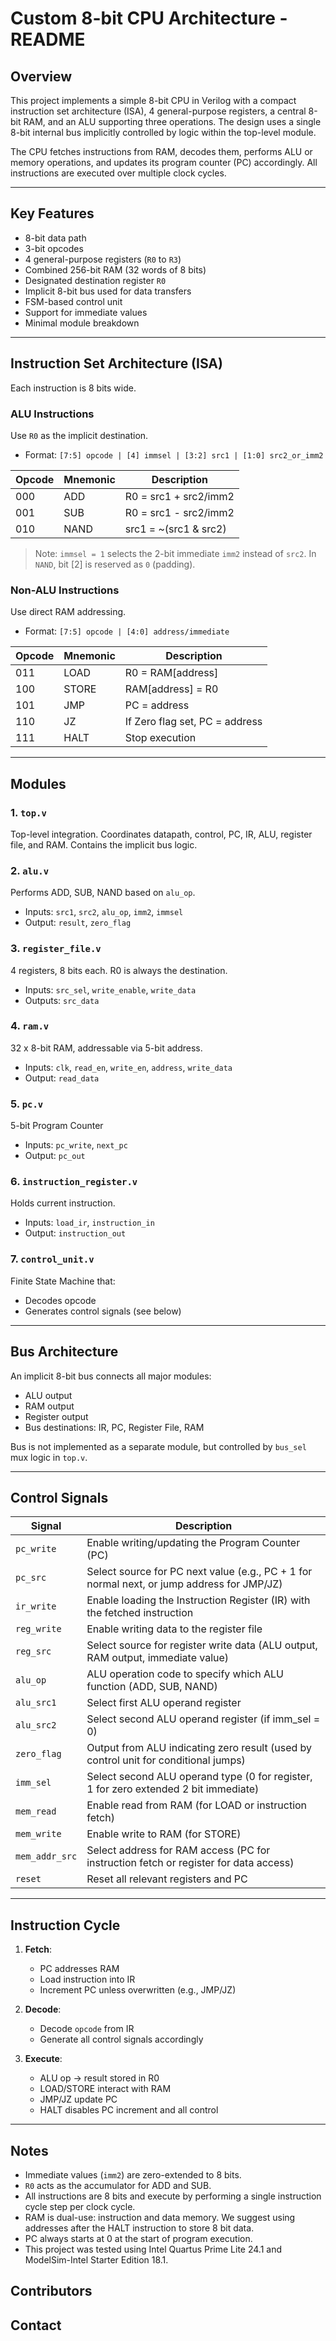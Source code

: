 # Custom 8-bit CPU Architecture - README

## Overview

This project implements a simple 8-bit CPU in Verilog with a compact instruction set architecture (ISA), 4 general-purpose registers, a central 8-bit RAM, and an ALU supporting three operations. The design uses a single 8-bit internal bus implicitly controlled by logic within the top-level module.

The CPU fetches instructions from RAM, decodes them, performs ALU or memory operations, and updates its program counter (PC) accordingly. All instructions are executed over multiple clock cycles.

---

## Key Features

* 8-bit data path
* 3-bit opcodes
* 4 general-purpose registers (`R0` to `R3`)
* Combined 256-bit RAM (32 words of 8 bits)
* Designated destination register `R0`
* Implicit 8-bit bus used for data transfers
* FSM-based control unit
* Support for immediate values
* Minimal module breakdown

---

## Instruction Set Architecture (ISA)

Each instruction is 8 bits wide.

### ALU Instructions

Use `R0` as the implicit destination.

* Format: `[7:5] opcode | [4] immsel | [3:2] src1 | [1:0] src2_or_imm2`

| Opcode | Mnemonic | Description            |
| ------ | -------- | ---------------------- |
| 000    | ADD      | R0 = src1 + src2/imm2  |
| 001    | SUB      | R0 = src1 - src2/imm2  |
| 010    | NAND     | src1 = \~(src1 & src2) |

> Note: `immsel = 1` selects the 2-bit immediate `imm2` instead of `src2`.
> In `NAND`, bit \[2] is reserved as `0` (padding).

### Non-ALU Instructions

Use direct RAM addressing.

* Format: `[7:5] opcode | [4:0] address/immediate`

| Opcode | Mnemonic | Description                    |
| ------ | -------- | ------------------------------ |
| 011    | LOAD     | R0 = RAM\[address]             |
| 100    | STORE    | RAM\[address] = R0             |
| 101    | JMP      | PC = address                   |
| 110    | JZ       | If Zero flag set, PC = address |
| 111    | HALT     | Stop execution                 |

---

## Modules

### 1. `top.v`

Top-level integration. Coordinates datapath, control, PC, IR, ALU, register file, and RAM. Contains the implicit bus logic.

### 2. `alu.v`

Performs ADD, SUB, NAND based on `alu_op`.

* Inputs: `src1`, `src2`, `alu_op`, `imm2`, `immsel`
* Output: `result`, `zero_flag`

### 3. `register_file.v`

4 registers, 8 bits each. R0 is always the destination.

* Inputs: `src_sel`, `write_enable`, `write_data`
* Outputs: `src_data`

### 4. `ram.v`

32 x 8-bit RAM, addressable via 5-bit address.

* Inputs: `clk`, `read_en`, `write_en`, `address`, `write_data`
* Output: `read_data`

### 5. `pc.v`

5-bit Program Counter

* Inputs: `pc_write`, `next_pc`
* Output: `pc_out`

### 6. `instruction_register.v`

Holds current instruction.

* Inputs: `load_ir`, `instruction_in`
* Output: `instruction_out`

### 7. `control_unit.v`

Finite State Machine that:

* Decodes opcode
* Generates control signals (see below)

---

## Bus Architecture

An implicit 8-bit bus connects all major modules:

* ALU output
* RAM output
* Register output
* Bus destinations: IR, PC, Register File, RAM

Bus is not implemented as a separate module, but controlled by `bus_sel` mux logic in `top.v`.

---

## Control Signals

| Signal              | Description                                                                                |
| ------------------- | ------------------------------------------------------------------------------------------ |
| `pc_write`          | Enable writing/updating the Program Counter (PC)                                           |
| `pc_src`            | Select source for PC next value (e.g., PC + 1 for normal next, or jump address for JMP/JZ) |
| `ir_write`          | Enable loading the Instruction Register (IR) with the fetched instruction                  |
| `reg_write`         | Enable writing data to the register file                                                   |
| `reg_src`           | Select source for register write data (ALU output, RAM output, immediate value)            |
| `alu_op`            | ALU operation code to specify which ALU function (ADD, SUB, NAND)                          |
| `alu_src1`          | Select first ALU operand register                                                          |
| `alu_src2`          | Select second ALU operand register (if imm_sel = 0)                                        |
| `zero_flag`         | Output from ALU indicating zero result (used by control unit for conditional jumps)        |
| `imm_sel`           | Select second ALU operand type (0 for register, 1 for zero extended 2 bit immediate)       |
| `mem_read`          | Enable read from RAM (for LOAD or instruction fetch)                                       |
| `mem_write`         | Enable write to RAM (for STORE)                                                            |
| `mem_addr_src`      | Select address for RAM access (PC for instruction fetch or register for data access)       |
| `reset`             | Reset all relevant registers and PC                                                        |

---

## Instruction Cycle

1. **Fetch**:

   * PC addresses RAM
   * Load instruction into IR
   * Increment PC unless overwritten (e.g., JMP/JZ)

2. **Decode**:

   * Decode `opcode` from IR
   * Generate all control signals accordingly

3. **Execute**:

   * ALU op → result stored in R0
   * LOAD/STORE interact with RAM
   * JMP/JZ update PC
   * HALT disables PC increment and all control

---

## Notes

* Immediate values (`imm2`) are zero-extended to 8 bits.
* `R0` acts as the accumulator for ADD and SUB.
* All instructions are 8 bits and execute by performing a single instruction cycle step per clock cycle.
* RAM is dual-use: instruction and data memory. We suggest using addresses after the HALT instruction to store 8 bit data.
* PC always starts at 0 at the start of program execution.
* This project was tested using Intel Quartus Prime Lite 24.1 and ModelSim-Intel Starter Edition 18.1.

## Contributors

## Contact
